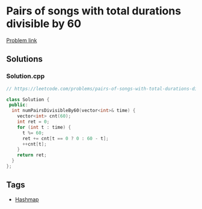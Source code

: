 # Pairs of songs with total durations divisible by 60

[Problem link](https://leetcode.com/problems/pairs-of-songs-with-total-durations-divisible-by-60)

## Solutions


### Solution.cpp
```cpp
// https://leetcode.com/problems/pairs-of-songs-with-total-durations-divisible-by-60

class Solution {
 public:
  int numPairsDivisibleBy60(vector<int>& time) {
    vector<int> cnt(60);
    int ret = 0;
    for (int t : time) {
      t %= 60;
      ret += cnt[t == 0 ? 0 : 60 - t];
      ++cnt[t];
    }
    return ret;
  }
};
```
## Tags

* [Hashmap](/Collections/hashmap.md#hashmap)

